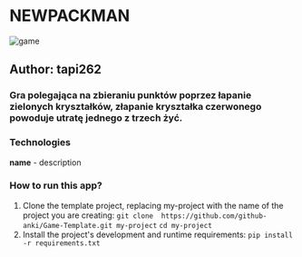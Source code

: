 # NEWPACKMAN
![game](./images.zip/images/game.png)
## Author: tapi262

### Gra polegająca na zbieraniu punktów poprzez łapanie zielonych kryształków, złapanie kryształka czerwonego powoduje utratę jednego z trzech żyć.


### Technologies
**name** - description

### How to run this app?
1. Clone the template project, replacing my-project with the name of the project you are creating: 
`git clone  https://github.com/github-anki/Game-Template.git my-project`
`cd my-project `
2. Install the project's development and runtime requirements:
`pip install -r requirements.txt`
